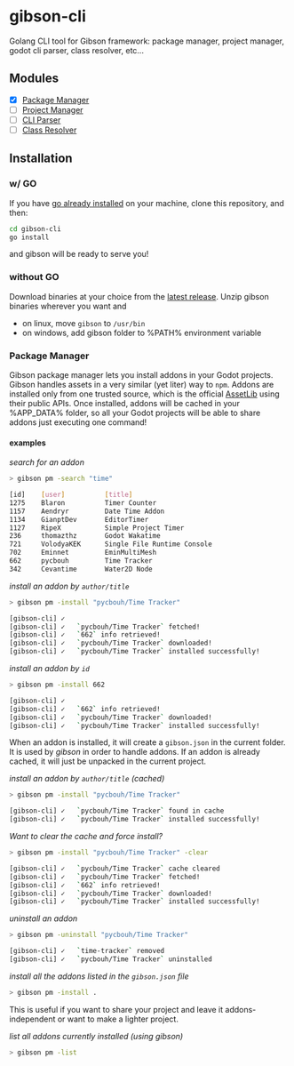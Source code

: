 # gibson-cli
Golang CLI tool for Gibson framework: package manager, project manager, godot cli parser, class resolver, etc...

## Modules
- [x] [Package Manager](#package-manager)  
- [ ] [Project Manager]()  
- [ ] [CLI Parser]()  
- [ ] [Class Resolver]()  

## Installation
### w/ GO
If you have [go already installed](https://go.dev/doc/install) on your machine, clone this repository, and then:
```bash
cd gibson-cli
go install
```
and gibson will be ready to serve you!

### without GO
Download binaries at your choice from the [latest release](https://github.com/gibsongd/gibson-cli/releases).
Unzip gibson binaries wherever you want and
- on linux, move `gibson` to `/usr/bin`
- on windows, add gibson folder to %PATH% environment variable

### Package Manager
Gibson package manager lets you install addons in your Godot projects.
Gibson handles assets in a very similar (yet liter) way to `npm`.
Addons are installed only from one trusted source, which is the official [AssetLib](https://godotengine.org/asset-library/asset) using their public APIs.
Once installed, addons will be cached in your %APP_DATA% folder, so all your Godot projects will be able to share addons just executing one command!

#### examples

*search for an addon*
```bash
> gibson pm -search "time"

[id]    [user]          [title]
1275    Blaron          Timer Counter
1157    Aendryr         Date Time Addon
1134    GianptDev       EditorTimer
1127    RipeX           Simple Project Timer
236     thomazthz       Godot Wakatime
721     VolodyaKEK      Single File Runtime Console
702     Eminnet         EminMultiMesh
662     pycbouh         Time Tracker
342     Cevantime       Water2D Node
```

*install an addon by `author/title`*
```bash
> gibson pm -install "pycbouh/Time Tracker"

[gibson-cli] ✓
[gibson-cli] ✓   `pycbouh/Time Tracker` fetched!
[gibson-cli] ✓   `662` info retrieved!
[gibson-cli] ✓   `pycbouh/Time Tracker` downloaded!
[gibson-cli] ✓   `pycbouh/Time Tracker` installed successfully!
```

*install an addon by `id`*
```bash
> gibson pm -install 662

[gibson-cli] ✓
[gibson-cli] ✓   `662` info retrieved!
[gibson-cli] ✓   `pycbouh/Time Tracker` downloaded!
[gibson-cli] ✓   `pycbouh/Time Tracker` installed successfully!
```

When an addon is installed, it will create a `gibson.json` in the current folder.
It is used by *gibson* in order to handle addons.
If an addon is already cached, it will just be unpacked in the current project.

*install an addon by `author/title` (cached)*
```bash
> gibson pm -install "pycbouh/Time Tracker"

[gibson-cli] ✓   `pycbouh/Time Tracker` found in cache
[gibson-cli] ✓   `pycbouh/Time Tracker` installed successfully!
```

*Want to clear the cache and force install?*
```bash
> gibson pm -install "pycbouh/Time Tracker" -clear

[gibson-cli] ✓   `pycbouh/Time Tracker` cache cleared
[gibson-cli] ✓   `pycbouh/Time Tracker` fetched!
[gibson-cli] ✓   `662` info retrieved!
[gibson-cli] ✓   `pycbouh/Time Tracker` downloaded!
[gibson-cli] ✓   `pycbouh/Time Tracker` installed successfully!
```

*uninstall an addon*
```bash
> gibson pm -uninstall "pycbouh/Time Tracker"

[gibson-cli] ✓   `time-tracker` removed
[gibson-cli] ✓   `pycbouh/Time Tracker` uninstalled
```

*install all the addons listed in the `gibson.json` file*
```bash
> gibson pm -install .
```
This is useful if you want to share your project and leave it addons-independent or want to make a lighter project.

*list all addons currently installed (using gibson)*
```bash
> gibson pm -list
```